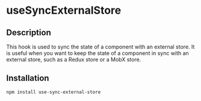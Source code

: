 # useSyncExternalStore

## Description

This hook is used to sync the state of a component with an external store. It is useful when you want to keep the state of a component in sync with an external store, such as a Redux store or a MobX store.

## Installation

```bash
npm install use-sync-external-store
```
